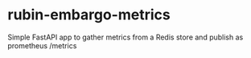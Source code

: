 # rubin-embargo-metrics
Simple FastAPI app to gather metrics from a Redis store and publish as prometheus /metrics
